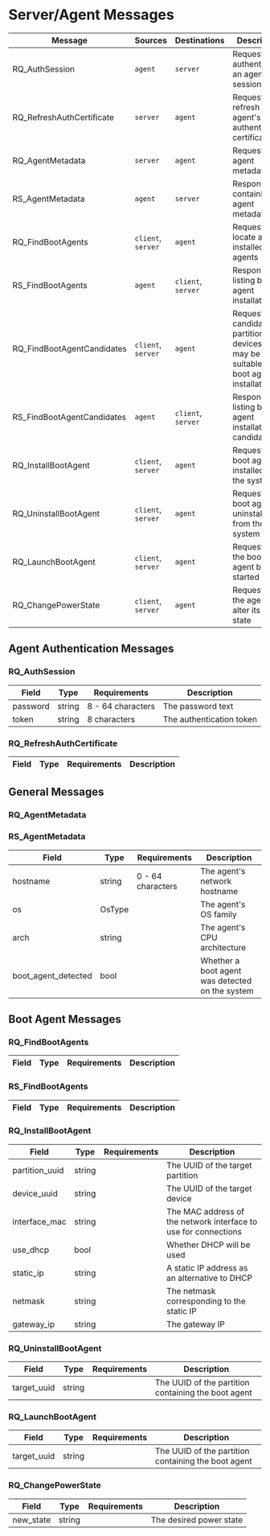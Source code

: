 # Server/Agent Messages

| Message                    | Sources            | Destinations       | Description                                                                                 |
| -------------------------- | ------------------ | ------------------ | ------------------------------------------------------------------------------------------- |
| RQ_AuthSession             | `agent`            | `server`           | Request to authenticate an agent session                                                    |
| RQ_RefreshAuthCertificate  | `server`           | `agent`            | Request to refresh an agent's authentication certificate                                    |
| RQ_AgentMetadata           | `server`           | `agent`            | Request agent metadata                                                                      |
| RS_AgentMetadata           | `agent`            | `server`           | Response containing agent metadata                                                          |
| RQ_FindBootAgents          | `client`, `server` | `agent`            | Request to locate all installed boot agents                                                 |
| RS_FindBootAgents          | `agent`            | `client`, `server` | Response listing boot agent installations                                                   |
| RQ_FindBootAgentCandidates | `client`, `server` | `agent`            | Request candidate partitions and devices that may be suitable for a boot agent installation |
| RS_FindBootAgentCandidates | `agent`            | `client`, `server` | Response listing boot agent installation candidates                                         |
| RQ_InstallBootAgent        | `client`, `server` | `agent`            | Request a boot agent be installed on the system                                             |
| RQ_UninstallBootAgent      | `client`, `server` | `agent`            | Request a boot agent be uninstalled from the system                                         |
| RQ_LaunchBootAgent         | `client`, `server` | `agent`            | Request that the boot agent be started                                                      |
| RQ_ChangePowerState        | `client`, `server` | `agent`            | Request that the agent alter its power state                                                |

## Agent Authentication Messages

### RQ_AuthSession

| Field    | Type   | Requirements      | Description              |
| -------- | ------ | ----------------- | ------------------------ |
| password | string | 8 - 64 characters | The password text        |
| token    | string | 8 characters      | The authentication token |

### RQ_RefreshAuthCertificate

| Field | Type | Requirements | Description |
| ----- | ---- | ------------ | ----------- |


## General Messages

### RQ_AgentMetadata

### RS_AgentMetadata

| Field               | Type   | Requirements      | Description                                     |
| ------------------- | ------ | ----------------- | ----------------------------------------------- |
| hostname            | string | 0 - 64 characters | The agent's network hostname                    |
| os                  | OsType |                   | The agent's OS family                           |
| arch                | string |                   | The agent's CPU architecture                    |
| boot_agent_detected | bool   |                   | Whether a boot agent was detected on the system |

## Boot Agent Messages

### RQ_FindBootAgents

| Field | Type | Requirements | Description |
| ----- | ---- | ------------ | ----------- |


### RS_FindBootAgents

| Field | Type | Requirements | Description |
| ----- | ---- | ------------ | ----------- |


### RQ_InstallBootAgent

| Field          | Type   | Requirements | Description                                                     |
| -------------- | ------ | ------------ | --------------------------------------------------------------- |
| partition_uuid | string |              | The UUID of the target partition                                |
| device_uuid    | string |              | The UUID of the target device                                   |
| interface_mac  | string |              | The MAC address of the network interface to use for connections |
| use_dhcp       | bool   |              | Whether DHCP will be used                                       |
| static_ip      | string |              | A static IP address as an alternative to DHCP                   |
| netmask        | string |              | The netmask corresponding to the static IP                      |
| gateway_ip     | string |              | The gateway IP                                                  |

### RQ_UninstallBootAgent

| Field       | Type   | Requirements | Description                                         |
| ----------- | ------ | ------------ | --------------------------------------------------- |
| target_uuid | string |              | The UUID of the partition containing the boot agent |

### RQ_LaunchBootAgent

| Field       | Type   | Requirements | Description                                         |
| ----------- | ------ | ------------ | --------------------------------------------------- |
| target_uuid | string |              | The UUID of the partition containing the boot agent |

### RQ_ChangePowerState

| Field     | Type   | Requirements | Description             |
| --------- | ------ | ------------ | ----------------------- |
| new_state | string |              | The desired power state |
